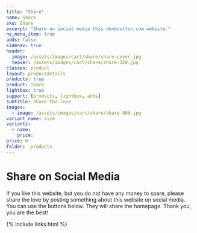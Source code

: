 ```yaml
---
title: "Share"
name: Share
sku: Share
excerpt: "Share on social media this donboulton.com website."
no_menu_item: true
adds: false
sidenav: true
header:
  image: /assets/images/cart/share/share-cover.jpg
  teaser: /assets/images/cart/share/share-320.jpg
classes: product
layout: productdetails
products: true
product: Share
lightbox: true
support: [products, lightbox, adds]
subtitle: Share the love
images:
  - image: /assets/images/cart/share/share-800.jpg
variant_name: size
variants:
  - name:
    price:
price: 0
folder: _products
---
```


# Share on Social Media

If you like this website, but you do not have any money to spare, please share the love by posting something about this website on social media. You can use the buttons below. They will share the homepage. Thank you, you are the best!

{% include links.html %}